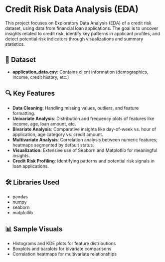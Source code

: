 # Credit Risk Data Analysis (EDA)

This project focuses on Exploratory Data Analysis (EDA) of a credit risk dataset, using data from financial loan applications. The goal is to uncover insights related to credit risk, identify key patterns in applicant profiles, and detect potential risk indicators through visualizations and summary statistics.

## 📂 Dataset
- **application_data.csv**: Contains client information (demographics, income, credit history, etc.)

## 🔍 Key Features
- **Data Cleaning**: Handling missing values, outliers, and feature formatting.
- **Univariate Analysis**: Distribution and frequency plots of features like income, age, loan amount, etc.
- **Bivariate Analysis**: Comparative insights like day-of-week vs. hour of application, age category vs. credit amount.
- **Multivariate Analysis**: Correlation analysis between numeric features; heatmaps segmented by default status.
- **Visualization**: Extensive use of Seaborn and Matplotlib for meaningful insights.
- **Credit Risk Profiling**: Identifying patterns and potential risk signals in loan applications.

## 🛠️ Libraries Used
- pandas
- numpy
- seaborn
- matplotlib

## 📊 Sample Visuals
- Histograms and KDE plots for feature distributions
- Boxplots and barplots for bivariate comparisons
- Correlation heatmaps for multivariate relationships
